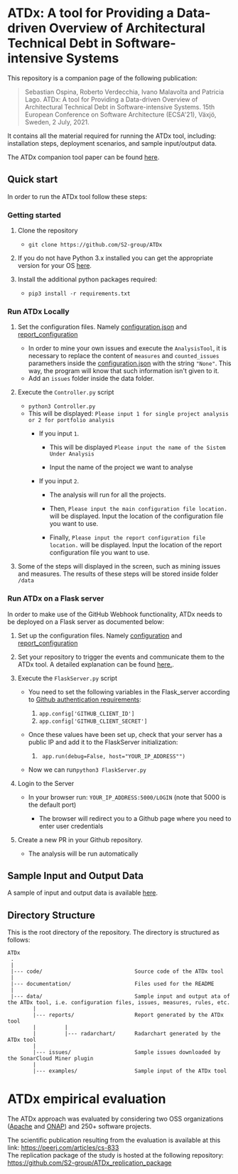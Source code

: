 # ATDx: A tool for Providing a Data-driven Overview of Architectural Technical Debt in Software-intensive Systems


This repository is a companion page of the following publication:

> Sebastian Ospina, Roberto Verdecchia, Ivano Malavolta and Patricia Lago. ATDx: A tool for Providing a Data-driven Overview of Architectural Technical Debt in Software-intensive Systems. 15th European Conference on Software Architecture (ECSA'21), Växjö, Sweden, 2 July, 2021.

It contains all the material required for running the ATDx tool, including: installation steps, deployment scenarios, and sample input/output data. 

The ATDx companion tool paper can be found [here](https://github.com/S2-group/ATDx/blob/main/ATDx_tool_ECSA21_paper.pdf).

Quick start
---------------
In order to run the ATDx tool follow these steps:

### Getting started

1. Clone the repository 
   - `git clone https://github.com/S2-group/ATDx`
 
2. If you do not have Python 3.x installed you can get the appropriate version for your OS [here](https://www.python.org/downloads/).

3. Install the additional python packages required:
   - `pip3 install -r requirements.txt`

### Run ATDx Locally

1. Set the configuration files. Namely [configuration.json](/data/configuration.json) and [report_configuration](/data/report_config.json)
    - In order to mine your own issues and execute the `AnalysisTool`, it is necessary to replace the content of `measures` and `counted_issues` paramethers inside the [configuration.json](/data/configuration.json) with the string `"None"`. This way, the program will know that such information isn't given to it.
    - Add an `issues` folder inside the data folder.
   
2. Execute the `Controller.py` script 
   - `python3 Controller.py`
   - This will be displayed: `Please input 1 for single project analysis or 2 for portfolio analysis`
       - If you input `1`.
         - This will be displayed `Please input the name of the Sistem Under Analysis`
           
         - Input the name of the project we want to analyse
        
       - If you input `2`.
            - The analysis will run for all the projects. 

         - Then, `Please input the main configuration file location.` will be displayed. Input the location of the configuration file you want to use.
         - Finally, `Please input the report configuration file location.` will be displayed. Input the location of the report configuration file you want to use.

3. Some of the steps will displayed in the screen, such as mining issues and measures. The results of these steps will be stored inside folder `/data`

### Run ATDx on a Flask server
In order to make use of the GitHub Webhook functionality, ATDx needs to be deployed on a Flask server as documented below:

1. Set up the configuration files. Namely [configuration](/data/configuration.json) and [report_configuration](/data/report_config.json)

2. Set your repository to trigger the events and communicate them to the ATDx tool. A detailed explanation can be found [here.](https://docs.github.com/en/enterprise-server@3.0/developers/webhooks-and-events/webhooks/about-webhooks).

3. Execute the `FlaskServer.py` script 
   - You need to set the following variables in the Flask_server according to [Github authentication requirements](https://docs.github.com/en/rest/guides/basics-of-authentication):
       1. ```app.config['GITHUB_CLIENT_ID']```
       2. ```app.config['GITHUB_CLIENT_SECRET']```
      
   - Once these values have been set up, check that your server has a public IP and add it to the FlaskServer initialization:
      1. ``` app.run(debug=False, host="YOUR_IP_ADDRESS"")```
      
   - Now we can run`python3 FlaskServer.py`

4. Login to the Server
   - In your browser run: ```YOUR_IP_ADDRESS:5000/LOGIN``` (note that 5000 is the default port)
     
      - The browser will redirect you to a Github page where you need to enter user credentials

5. Create a new PR in your Github repository.
    - The analysis will be run automatically

Sample Input and Output Data
---------------
A sample of input and output data is available [here](data/README.md).

Directory Structure
---------------
This is the root directory of the repository. The directory is structured as follows:

    ATDx
     .
     |
     |--- code/                             Source code of the ATDx tool
     |
     |--- documentation/                    Files used for the README
     |
     |--- data/                             Sample input and output ata of the ATDx tool, i.e. configuration files, issues, measures, rules, etc.
            |
            |--- reports/                   Report generated by the ATDx tool
            |         |
            |         |--- radarchart/      Radarchart generated by the ATDx tool
            |
            |--- issues/                    Sample issues downloaded by the SonarCloud Miner plugin
            |
            |--- examples/                  Sample input of the ATDx tool
  
# ATDx empirical evaluation
The ATDx approach was evaluated by considering two OSS organizations ([Apache](https://www.apache.org/) and [ONAP](https://www.onap.org/)) and 250+ software projects.<br>

The scientific publication resulting from the evaluation is available at this link: https://peerj.com/articles/cs-833 <br>
The replication package of the study is hosted at the following repository: https://github.com/S2-group/ATDx_replication_package
